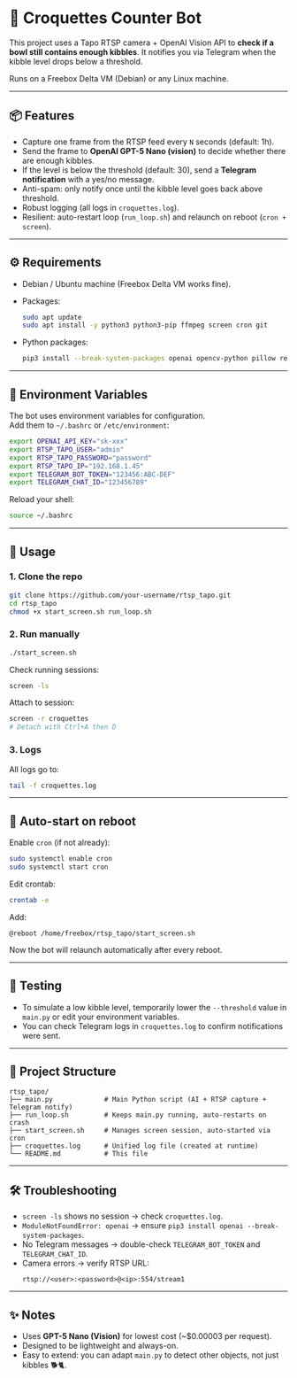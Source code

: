 # 🐾 Croquettes Counter Bot

This project uses a Tapo RTSP camera + OpenAI Vision API to **check if a bowl still contains enough kibbles**.
It notifies you via Telegram when the kibble level drops below a threshold.

Runs on a Freebox Delta VM (Debian) or any Linux machine.

---

## 📦 Features

- Capture one frame from the RTSP feed every `N` seconds (default: 1h).
- Send the frame to **OpenAI GPT-5 Nano (vision)** to decide whether there are enough kibbles.
- If the level is below the threshold (default: 30), send a **Telegram notification** with a yes/no message.
- Anti-spam: only notify once until the kibble level goes back above threshold.
- Robust logging (all logs in `croquettes.log`).
- Resilient: auto-restart loop (`run_loop.sh`) and relaunch on reboot (`cron + screen`).

---

## ⚙️ Requirements

- Debian / Ubuntu machine (Freebox Delta VM works fine).
- Packages:

  ```bash
  sudo apt update
  sudo apt install -y python3 python3-pip ffmpeg screen cron git
  ```

- Python packages:
  ```bash
  pip3 install --break-system-packages openai opencv-python pillow requests numpy
  ```

---

## 🔑 Environment Variables

The bot uses environment variables for configuration.  
Add them to `~/.bashrc` or `/etc/environment`:

```bash
export OPENAI_API_KEY="sk-xxx"
export RTSP_TAPO_USER="admin"
export RTSP_TAPO_PASSWORD="password"
export RTSP_TAPO_IP="192.168.1.45"
export TELEGRAM_BOT_TOKEN="123456:ABC-DEF"
export TELEGRAM_CHAT_ID="123456789"
```

Reload your shell:

```bash
source ~/.bashrc
```

---

## 🚀 Usage

### 1. Clone the repo

```bash
git clone https://github.com/your-username/rtsp_tapo.git
cd rtsp_tapo
chmod +x start_screen.sh run_loop.sh
```

### 2. Run manually

```bash
./start_screen.sh
```

Check running sessions:

```bash
screen -ls
```

Attach to session:

```bash
screen -r croquettes
# Detach with Ctrl+A then D
```

### 3. Logs

All logs go to:

```bash
tail -f croquettes.log
```

---

## 🔄 Auto-start on reboot

Enable `cron` (if not already):

```bash
sudo systemctl enable cron
sudo systemctl start cron
```

Edit crontab:

```bash
crontab -e
```

Add:

```
@reboot /home/freebox/rtsp_tapo/start_screen.sh
```

Now the bot will relaunch automatically after every reboot.

---

## 🧪 Testing

- To simulate a low kibble level, temporarily lower the `--threshold` value in `main.py` or edit your environment variables.
- You can check Telegram logs in `croquettes.log` to confirm notifications were sent.

---

## 📂 Project Structure

```
rtsp_tapo/
├── main.py             # Main Python script (AI + RTSP capture + Telegram notify)
├── run_loop.sh         # Keeps main.py running, auto-restarts on crash
├── start_screen.sh     # Manages screen session, auto-started via cron
├── croquettes.log      # Unified log file (created at runtime)
└── README.md           # This file
```

---

## 🛠 Troubleshooting

- `screen -ls` shows no session → check `croquettes.log`.
- `ModuleNotFoundError: openai` → ensure `pip3 install openai --break-system-packages`.
- No Telegram messages → double-check `TELEGRAM_BOT_TOKEN` and `TELEGRAM_CHAT_ID`.
- Camera errors → verify RTSP URL:
  ```
  rtsp://<user>:<password>@<ip>:554/stream1
  ```

---

## ✨ Notes

- Uses **GPT-5 Nano (Vision)** for lowest cost (~$0.00003 per request).
- Designed to be lightweight and always-on.
- Easy to extend: you can adapt `main.py` to detect other objects, not just kibbles 🐕🐈.
